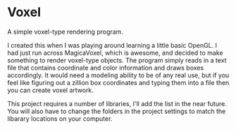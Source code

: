 # Voxel
A simple voxel-type rendering program.

I created this when I was playing around learning a little basic OpenGL.  I had just run across MagicaVoxel, which is awesome, and decided to make something to render voxel-type objects.  The program simply reads in a text file that contains coordinate and color information and draws boxes accordingly.  It would need a modeling ability to be of any real use, but if you feel like figuring out a zillion box coordinates and typing them into a file then you can create voxel artwork.

This project requires a number of libraries, I'll add the list in the near future.  You will also have to change the folders in the project settings to match the libarary locations on your computer.
